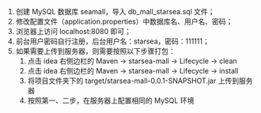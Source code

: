 1. 创建 MySQL 数据库 seamall，导入 db_mall_starsea.sql 文件；
2. 修改配置文件（application.properties）中数据库名、用户名、密码；
3. 浏览器上访问 localhost:8080 即可；
4. 前台用户密码自行注册，后台用户名：starsea，密码：111111；
5. 如果需要上传到服务器，则需要按照以下步骤打包：
   1. 点击 idea 右侧边栏的 Maven -> starsea-mall -> Lifecycle -> clean
   2. 点击 idea 右侧边栏的 Maven -> starsea-mall -> Lifecycle -> install
   3. 将项目文件夹下的 target/starsea-mall-0.0.1-SNAPSHOT.jar 上传到服务器
   4. 按照第一、二步，在服务器上配置相同的 MySQL 环境